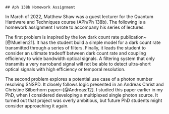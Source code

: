 <!-- ## Aph 138b Homework Assignment -->

```{=html}
## Aph 138b Homework Assignment
```

In March of 2022, Matthew Shaw was a guest lecturer for the Quantum Hardware and Techniques course (APh/Ph 138b). The following is a homework assignment I wrote to accompany his series of lectures. 

The first problem is inspired by the low dark count rate publication~[@Mueller:21]. It has the student build a simple model for a dark count rate transmitted through a series of filters. Finally, it leads the student to consider an ultimate tradeoff between dark count rate and coupling efficiency to wide bandwidth optical signals. A filtering system that only transmits a very narroband signal will not be able to detect ultra-short optical signals with high efficiency or temporal resolution. 

The second problem explores a potential use case of a photon number resolving SNSPD. It closely follows logic presented in an Andreas Christ and Christine Silberhorn paper~[@Andreas:12]. I studied this paper earlier in my PhD, when I considered developing a multiplexed single photon source. It turned out that project was overly ambitious, but future PhD students might consider approaching it again. 

